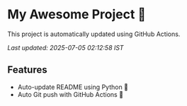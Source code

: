 # My Awesome Project 🚀

This project is automatically updated using GitHub Actions.

_Last updated: 2025-07-05 02:12:58 IST_

## Features
- Auto-update README using Python 🐍
- Auto Git push with GitHub Actions 🤖
